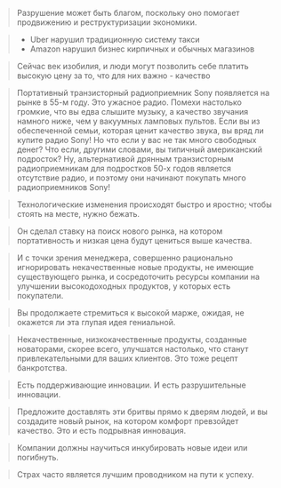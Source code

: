 
>Разрушение может быть благом, поскольку оно помогает продвижению и реструктуризации экономики.

> - Uber нарушил традиционную систему такси
> - Amazon нарушил бизнес кирпичных и обычных магазинов

>Сейчас век изобилия, и люди могут позволить себе платить высокую цену за то, что для них важно - качество

>Портативный транзисторный радиоприемник Sony появляется на рынке в 55-м году. Это ужасное радио. Помехи настолько громкие, что вы едва слышите музыку, а качество звучания намного ниже, чем у вакуумных ламповых пультов. Если вы из обеспеченной семьи, которая ценит качество звука, вы вряд ли купите радио Sony! Но что если у вас не так много свободных денег? Что если, другими словами, вы типичный американский подросток? Ну, альтернативой дрянным транзисторным радиоприемникам для подростков 50-х годов является отсутствие радио, и поэтому они начинают покупать много радиоприемников Sony!

>Технологические изменения происходят быстро и яростно; чтобы стоять на месте, нужно бежать.

>Oн сделал ставку на поиск нового рынка, на котором портативность и низкая цена будут цениться выше качества. 

>И с точки зрения менеджера, совершенно рационально игнорировать некачественные новые продукты, не имеющие существующего рынка, и сосредоточить ресурсы компании на улучшении высокодоходных продуктов, у которых есть покупатели. 

>Вы продолжаете стремиться к высокой марже, ожидая, не окажется ли эта глупая идея гениальной. 

> Некачественные, низкокачественные продукты, созданные новаторами, скорее всего, улучшатся настолько, что станут привлекательными для ваших клиентов. Это тоже рецепт банкротства.

> Есть поддерживающие инновации. И есть разрушительные инновации.

>Предложите доставлять эти бритвы прямо к дверям людей, и вы создадите новый рынок, на котором комфорт превзойдет качество. Это и есть подрывная инновация. 

> Компании должны научиться инкубировать новые идеи или погибнуть.

>Страх часто является лучшим проводником на пути к успеху.


